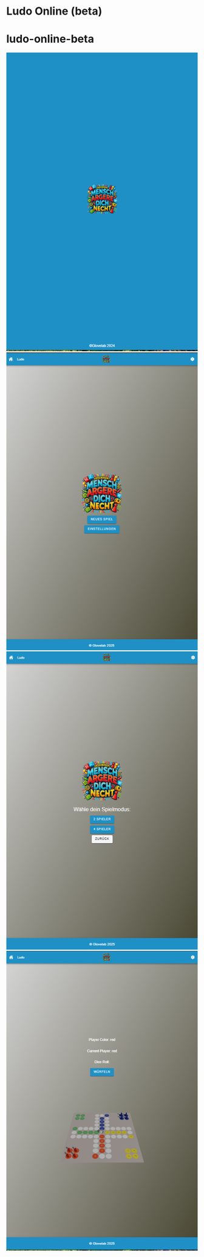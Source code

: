 ﻿# Ludo Online (beta)
# ludo-online-beta

![Splash Screen](images/splashscreen.png)
![Mainscreen](images/mainscreen.png)
![Game Selection](images/gameselection.png)
![GameScreen](images/gamescreen.png)
